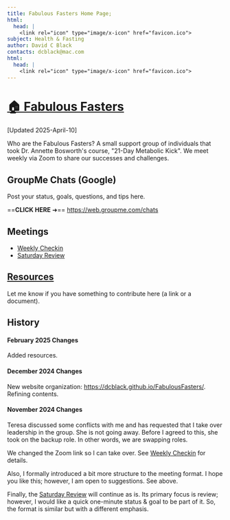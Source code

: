 ```yaml
---
title: Fabulous Fasters Home Page;
html:
  head: |
    <link rel="icon" type="image/x-icon" href="favicon.ico">
subject: Health & Fasting
author: David C Black
contacts: dcblack@mac.com
html:
  head: |
    <link rel="icon" type="image/x-icon" href="favicon.ico">
---
```

# [🏠 Fabulous Fasters](https://dcblack.github.io/FabulousFasters/index.html)

[Updated 2025-April-10]

<meta http-equiv="refresh" content="10">
<meta property="og:title" content="Fabulous Fasters">
<meta property="og:description" content="Resources for our private group.">
<meta property="og:image" content="https://dcblack.github.io/FabulousFasters/fasting.jpg">
<meta property="og:url" content="https://dcblack.github.io/FabulousFasters/index.html">

Who are the Fabulous Fasters? A small support group of individuals that took Dr. Annette Bosworth's course, "21-Day Metabolic Kick". We meet weekly via Zoom to share our successes and challenges.

## GroupMe Chats (Google)

Post your status, goals, questions, and tips here.

==**CLICK HERE** ➜== https://web.groupme.com/chats


## Meetings

- [Weekly Checkin](https://dcblack.github.io/FabulousFasters/WeeklyCheckin.html)
- [Saturday Review](https://dcblack.github.io/FabulousFasters/SaturdayReview.html)

## [Resources](https://dcblack.github.io/FabulousFasters/Resources/index.html)

Let me know if you have something to contribute here (a link or a document).

## History

#### February 2025 Changes

Added resources.

#### December 2024 Changes

New website organization: https://dcblack.github.io/FabulousFasters/. Refining contents.

#### November 2024 Changes

Teresa discussed some conflicts with me and has requested that I take over leadership in the group. She is not going away. Before I agreed to this, she took on the backup role. In other words, we are swapping roles.

We changed the Zoom link so I can take over. See [Weekly Checkin](https://dcblack.github.io/FabulousFasters/WeeklyCheckin.html) for details.

Also, I formally introduced a bit more structure to the meeting format. I hope you like this; however, I am open to suggestions. See above.

Finally, the [Saturday Review](https://dcblack.github.io/FabulousFasters/SaturdayReview.html) will continue as is. Its primary focus is review; however, I would like a quick one-minute status & goal to be part of it. So, the format is similar but with a different emphasis.

